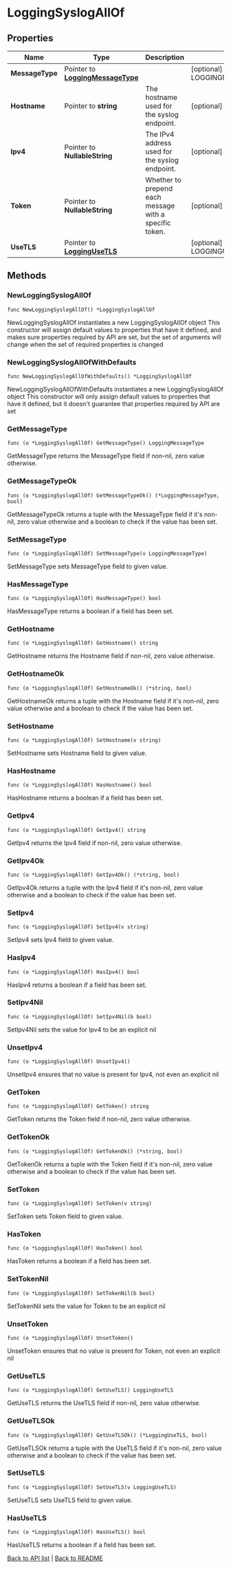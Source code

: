 # LoggingSyslogAllOf

## Properties

Name | Type | Description | Notes
------------ | ------------- | ------------- | -------------
**MessageType** | Pointer to [**LoggingMessageType**](LoggingMessageType.md) |  | [optional] [default to LOGGINGMESSAGETYPE_CLASSIC]
**Hostname** | Pointer to **string** | The hostname used for the syslog endpoint. | [optional] 
**Ipv4** | Pointer to **NullableString** | The IPv4 address used for the syslog endpoint. | [optional] 
**Token** | Pointer to **NullableString** | Whether to prepend each message with a specific token. | [optional] [default to "null"]
**UseTLS** | Pointer to [**LoggingUseTLS**](LoggingUseTLS.md) |  | [optional] [default to LOGGINGUSETLS_no_tls]

## Methods

### NewLoggingSyslogAllOf

`func NewLoggingSyslogAllOf() *LoggingSyslogAllOf`

NewLoggingSyslogAllOf instantiates a new LoggingSyslogAllOf object
This constructor will assign default values to properties that have it defined,
and makes sure properties required by API are set, but the set of arguments
will change when the set of required properties is changed

### NewLoggingSyslogAllOfWithDefaults

`func NewLoggingSyslogAllOfWithDefaults() *LoggingSyslogAllOf`

NewLoggingSyslogAllOfWithDefaults instantiates a new LoggingSyslogAllOf object
This constructor will only assign default values to properties that have it defined,
but it doesn't guarantee that properties required by API are set

### GetMessageType

`func (o *LoggingSyslogAllOf) GetMessageType() LoggingMessageType`

GetMessageType returns the MessageType field if non-nil, zero value otherwise.

### GetMessageTypeOk

`func (o *LoggingSyslogAllOf) GetMessageTypeOk() (*LoggingMessageType, bool)`

GetMessageTypeOk returns a tuple with the MessageType field if it's non-nil, zero value otherwise
and a boolean to check if the value has been set.

### SetMessageType

`func (o *LoggingSyslogAllOf) SetMessageType(v LoggingMessageType)`

SetMessageType sets MessageType field to given value.

### HasMessageType

`func (o *LoggingSyslogAllOf) HasMessageType() bool`

HasMessageType returns a boolean if a field has been set.

### GetHostname

`func (o *LoggingSyslogAllOf) GetHostname() string`

GetHostname returns the Hostname field if non-nil, zero value otherwise.

### GetHostnameOk

`func (o *LoggingSyslogAllOf) GetHostnameOk() (*string, bool)`

GetHostnameOk returns a tuple with the Hostname field if it's non-nil, zero value otherwise
and a boolean to check if the value has been set.

### SetHostname

`func (o *LoggingSyslogAllOf) SetHostname(v string)`

SetHostname sets Hostname field to given value.

### HasHostname

`func (o *LoggingSyslogAllOf) HasHostname() bool`

HasHostname returns a boolean if a field has been set.

### GetIpv4

`func (o *LoggingSyslogAllOf) GetIpv4() string`

GetIpv4 returns the Ipv4 field if non-nil, zero value otherwise.

### GetIpv4Ok

`func (o *LoggingSyslogAllOf) GetIpv4Ok() (*string, bool)`

GetIpv4Ok returns a tuple with the Ipv4 field if it's non-nil, zero value otherwise
and a boolean to check if the value has been set.

### SetIpv4

`func (o *LoggingSyslogAllOf) SetIpv4(v string)`

SetIpv4 sets Ipv4 field to given value.

### HasIpv4

`func (o *LoggingSyslogAllOf) HasIpv4() bool`

HasIpv4 returns a boolean if a field has been set.

### SetIpv4Nil

`func (o *LoggingSyslogAllOf) SetIpv4Nil(b bool)`

 SetIpv4Nil sets the value for Ipv4 to be an explicit nil

### UnsetIpv4
`func (o *LoggingSyslogAllOf) UnsetIpv4()`

UnsetIpv4 ensures that no value is present for Ipv4, not even an explicit nil
### GetToken

`func (o *LoggingSyslogAllOf) GetToken() string`

GetToken returns the Token field if non-nil, zero value otherwise.

### GetTokenOk

`func (o *LoggingSyslogAllOf) GetTokenOk() (*string, bool)`

GetTokenOk returns a tuple with the Token field if it's non-nil, zero value otherwise
and a boolean to check if the value has been set.

### SetToken

`func (o *LoggingSyslogAllOf) SetToken(v string)`

SetToken sets Token field to given value.

### HasToken

`func (o *LoggingSyslogAllOf) HasToken() bool`

HasToken returns a boolean if a field has been set.

### SetTokenNil

`func (o *LoggingSyslogAllOf) SetTokenNil(b bool)`

 SetTokenNil sets the value for Token to be an explicit nil

### UnsetToken
`func (o *LoggingSyslogAllOf) UnsetToken()`

UnsetToken ensures that no value is present for Token, not even an explicit nil
### GetUseTLS

`func (o *LoggingSyslogAllOf) GetUseTLS() LoggingUseTLS`

GetUseTLS returns the UseTLS field if non-nil, zero value otherwise.

### GetUseTLSOk

`func (o *LoggingSyslogAllOf) GetUseTLSOk() (*LoggingUseTLS, bool)`

GetUseTLSOk returns a tuple with the UseTLS field if it's non-nil, zero value otherwise
and a boolean to check if the value has been set.

### SetUseTLS

`func (o *LoggingSyslogAllOf) SetUseTLS(v LoggingUseTLS)`

SetUseTLS sets UseTLS field to given value.

### HasUseTLS

`func (o *LoggingSyslogAllOf) HasUseTLS() bool`

HasUseTLS returns a boolean if a field has been set.


[Back to API list](../README.md#documentation-for-api-endpoints) | [Back to README](../README.md)
